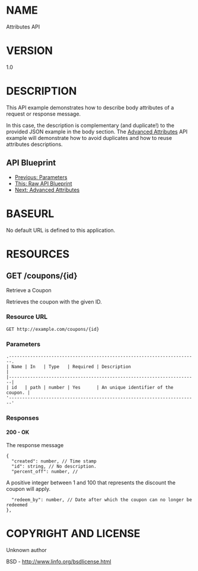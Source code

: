 # NAME

Attributes API

# VERSION

1.0

# DESCRIPTION

This API example demonstrates how to describe body attributes of a request or response message.

In this case, the description is complementary (and duplicate!) to the provided JSON example in the body section. The [Advanced Attributes](09.%20Advanced%20Attributes.md) API example will demonstrate how to avoid duplicates and how to reuse attributes descriptions.

## API Blueprint
+ [Previous: Parameters](07.%20Parameters.md)
+ [This: Raw API Blueprint](https://raw.github.com/apiaryio/api-blueprint/master/examples/08.%20Attributes.md)
+ [Next: Advanced Attributes](09.%20Advanced%20Attributes.md)

# BASEURL

No default URL is defined to this application.

# RESOURCES

## GET /coupons/{id}

Retrieve a Coupon

Retrieves the coupon with the given ID.

### Resource URL

    GET http://example.com/coupons/{id}

### Parameters

    .-----------------------------------------------------------------------.
    | Name | In   | Type   | Required | Description                         |
    |-----------------------------------------------------------------------|
    | id   | path | number | Yes      | An unique identifier of the coupon. |
    '-----------------------------------------------------------------------'

### Responses

#### 200 - OK

The response message

    {
      "created": number, // Time stamp
      "id": string, // No description.
      "percent_off": number, // 
  A positive integer between 1 and 100 that represents the discount the coupon will apply.

      "redeem_by": number, // Date after which the coupon can no longer be redeemed
    },

# COPYRIGHT AND LICENSE

Unknown author

BSD - http://www.linfo.org/bsdlicense.html
